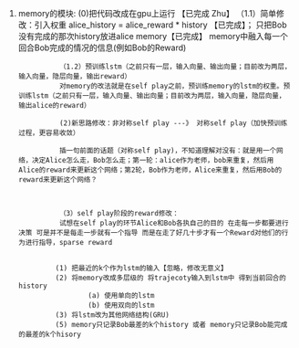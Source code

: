 1. memory的模块: (0)把代码改成在gpu上运行  【已完成 Zhu】
                （1.1）简单修改：引入权重 alice_history = alice_reward * history 【已完成】；
                              只把Bob没有完成的那次history放进alice memory【已完成】
                              memory中融入每一个回合Bob完成的情况的信息(例如Bob的Reward)
                              
                 （1.2）预训练lstm（之前只有一层，输入向量、输出向量；目前改为两层，输入向量，隐层向量，输出reward）
                 对memory的改法就是在self play之前，预训练memory的lstm的权重。预训练lstm（之前只有一层，输入向量、输出向量；目前改为两层，输入向量，隐层向量，输出alice的reward）
                 
                 (2)新思路修改：非对称self play ---》 对称self play（加快预训练过程，更容易收敛）
                 
                 插一句前面的话题（对称self play)，不知道理解对没有：就是用一个网络，决定Alice怎么走，Bob怎么走；第一轮：alice作为老师，bob来重复，然后用Alice的reward来更新这个网络；第2轮，Bob作为老师，Alice来重复，然后用Bob的reward来更新这个网络？
                 
                 
                 
                 （3）self play阶段的reward修改：
                 试想在self play的环节Alice和Bob各执自己的目的 在走每一步都要进行决策 可是并不是每走一步就有一个指导 而是在走了好几十步才有一个Reward对他们的行为进行指导，sparse reward


                (1) 把最近的k个作为lstm的输入【忽略，修改无意义】
                (2) 将memory改成多层级的 将trajecoty输入到lstm中 得到当前回合的history
                        (a) 使用单向的lstm
                        (b) 使用双向的lstm
                (3) 将lstm改为其他网络结构(GRU)
                (5) memory只记录Bob最差的k个history 或者 memory只记录Bob能完成的最差的k个hisory
      
